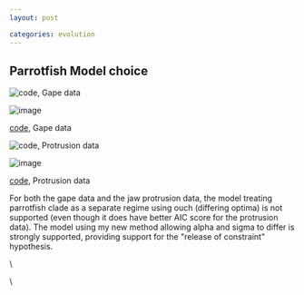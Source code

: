 ```yaml
---
layout: post

categories: evolution
---
```






 





Parrotfish Model choice
-----------------------

![code, Gape
data](http://openwetware.org/images/thumb/6/66/Labrid_gape.png/800px-Labrid_gape.png)

![image](/skins/common/images/magnify-clip.png)

[code](http://github.com/cboettig/wrightscape/blob/5e2f978e955bb5de58dc4be5c48ca6c6a35c5f5b/demos/labrids.R "http://github.com/cboettig/wrightscape/blob/5e2f978e955bb5de58dc4be5c48ca6c6a35c5f5b/demos/labrids.R"),
Gape data

![code, Protrusion
data](http://openwetware.org/images/thumb/3/38/Labrid_protrusion.png/800px-Labrid_protrusion.png)

![image](/skins/common/images/magnify-clip.png)

[code](http://github.com/cboettig/wrightscape/blob/fc6ee6e944d6852106cdb9ef74e1207f9db2da3e/demos/labrids.R "http://github.com/cboettig/wrightscape/blob/fc6ee6e944d6852106cdb9ef74e1207f9db2da3e/demos/labrids.R"),
Protrusion data

For both the gape data and the jaw protrusion data, the model treating
parrotfish clade as a separate regime using ouch (differing optima) is
not supported (even though it does have better AIC score for the
protrusion data). The model using my new method allowing alpha and sigma
to differ is strongly supported, providing support for the "release of
constraint" hypothesis.

\

\

